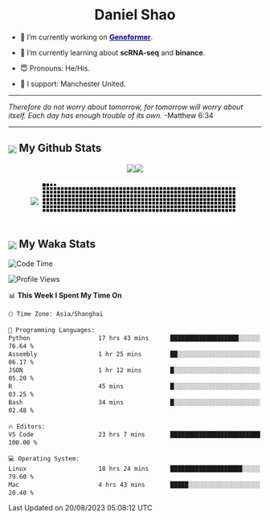 

<h1 align="center">Daniel Shao</h1>

- 🐒 I’m currently working on <strong><a href="https://huggingface.co/ctheodoris/Geneformer" style="color: darkblue">Geneformer</a></strong>.

- 🥹 I’m currently learning about **scRNA-seq** and **binance**.

- 😇 Pronouns: He/His.

- 🦧 I support: Manchester United.

---

<i> Therefore do not worry about tomorrow, for tomorrow will worry about itself. Each day has enough trouble of its own. </i> -Matthew 6:34

---

<h2><img src="https://emojis.slackmojis.com/emojis/images/1579216111/7550/pikachu_wave.gif?1579216111" align="center" width="28" /> My Github Stats</h2>

<p align="center"><img align="center" src = "https://github-readme-stats.vercel.app/api?username=super-dainiu&show_icons=true&count_private=true&theme=tokyonight&hide=issues&line_height=30" width="400px"><img align="center" src = "https://github-readme-streak-stats.herokuapp.com/?user=super-dainiu&theme=tokyonight" width="400px"></p>

<p align="center"><img align="center" width="400px" src="https://github-readme-stats.vercel.app/api/top-langs/?username=super-dainiu&layout=compact&theme=tokyonight&hide=html,tex,jupyter%20notebook"><img align="center" width="400px" src="https://github.com/super-dainiu/super-dainiu/blob/output/github-contribution-grid-snake.svg"></p>

<h2><img src="https://emojis.slackmojis.com/emojis/images/1579216111/7550/pikachu_wave.gif?1579216111" align="center" width="28" /> My Waka Stats</h2>

<!--START_SECTION:waka-->
![Code Time](http://img.shields.io/badge/Code%20Time-292%20hrs%2019%20mins-blue)

![Profile Views](http://img.shields.io/badge/Profile%20Views-19-blue)

📊 **This Week I Spent My Time On** 

```text
🕑︎ Time Zone: Asia/Shanghai

💬 Programming Languages: 
Python                   17 hrs 43 mins      ███████████████████░░░░░░   76.64 % 
Assembly                 1 hr 25 mins        ██░░░░░░░░░░░░░░░░░░░░░░░   06.17 % 
JSON                     1 hr 12 mins        █░░░░░░░░░░░░░░░░░░░░░░░░   05.20 % 
R                        45 mins             █░░░░░░░░░░░░░░░░░░░░░░░░   03.25 % 
Bash                     34 mins             █░░░░░░░░░░░░░░░░░░░░░░░░   02.48 % 

🔥 Editors: 
VS Code                  23 hrs 7 mins       █████████████████████████   100.00 % 

💻 Operating System: 
Linux                    18 hrs 24 mins      ████████████████████░░░░░   79.60 % 
Mac                      4 hrs 43 mins       █████░░░░░░░░░░░░░░░░░░░░   20.40 % 
```


 Last Updated on 20/08/2023 05:08:12 UTC
<!--END_SECTION:waka-->
